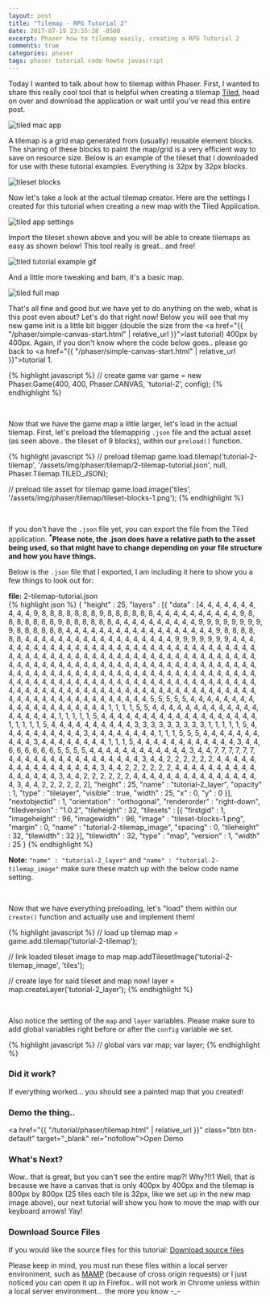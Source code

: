```yaml
---
layout: post
title: "Tilemap - RPG Tutorial 2"
date: 2017-07-19 23:55:28 -0500
excerpt: Phaser how to tilemap easily, creating a RPG Tutorial 2
comments: true
categories: phaser
tags: phaser tutorial code howto javascript
---
```


Today I wanted to talk about how to tilemap within Phaser. First, I wanted to share this really cool tool that is helpful when creating a tilemap <a href="http://www.mapeditor.org" target="_blank" rel="noopener">Tiled</a>, head on over and download the application or wait until you've read this entire post.  

<div class="img-wrapper">
  <img class="img" src="/assets/img/phaser/tilemap/tiled-mac-application.png" alt="tiled mac app">
</div>

A tilemap is a grid map generated from (usually) reusable element blocks. The sharing of these blocks to paint the map/grid is a very efficient way to save on resource size. Below is an example of the tileset that I downloaded for use with these tutorial examples. Everything is 32px by 32px blocks.

<div class="img-wrapper">
  <img class="img" src="/assets/img/phaser/tilemap/tileset-blocks-1.png" alt="tileset blocks">
</div>

Now let's take a look at the actual tilemap creator. Here are the settings I created for this tutorial when creating a new map with the Tiled Application.

<div class="img-wrapper">
  <img class="img" src="/assets/img/phaser/tilemap/tiled-new-map-example.png" alt="tiled app settings">
</div>

Import the tileset shown above and you will be able to create tilemaps as easy as shown below! This tool really is great.. and free!

<div class="gif-wrapping">
  <img class="gif" src="/assets/img/phaser/tilemap/tiled-tutorial-example.gif" alt="tiled tutorial example gif">
</div>

And a little more tweaking and bam, it's a basic map.

<div class="img-wrapper">
  <img class="img" src="/assets/img/phaser/tilemap/tiled-full-map-painted.png" alt="tiled full map">
</div>

That's all fine and good but we have yet to do anything on the web, what is this post even about? Let's do that right now! Below you will see that my new game init is a little bit bigger (double the size from the <a href="{{ "/phaser/simple-canvas-start.html" | relative_url }}">last tutorial</a>) 400px by 400px. Again, if you don't know where the code below goes.. please go back to <a href="{{ "/phaser/simple-canvas-start.html" | relative_url }}">tutorial 1</a>.

{% highlight javascript %}
// create game
var game = new Phaser.Game(400, 400, Phaser.CANVAS, 'tutorial-2', config);
{% endhighlight %}

<br>

Now that we have the game map a little larger, let's load in the actual tilemap. First, let's preload the tilemapping `.json` file and the actual asset (as seen above.. the tileset of 9 blocks), within our `preload()` function.

{% highlight javascript %}
// preload tilemap
game.load.tilemap('tutorial-2-tilemap', '/assets/img/phaser/tilemap/2-tilemap-tutorial.json', null, Phaser.Tilemap.TILED_JSON);

// preload tile asset for tilemap
game.load.image('tiles', '/assets/img/phaser/tilemap/tileset-blocks-1.png');
{% endhighlight %}

<br>

If you don't have the `.json` file yet, you can export the file from the Tiled application. **<sup>*</sup>Please note, the .json does have a relative path to the asset being used, so that might have to change depending on your file structure and how you have things.**

Below is the `.json` file that I exported, I am including it here to show you a few things to look out for:

<div class="highlight-wrapper">
<div class="highlight-file-label"><strong>file:</strong> 2-tilemap-tutorial.json</div>
{% highlight json %}
{
  "height" : 25,
  "layers" : [{
    "data" : [4, 4, 4, 4, 4, 4, 4, 4, 4, 4, 9, 8, 8, 8, 8, 8, 8, 8, 9, 8, 8, 8, 8, 8, 8, 4, 4, 4, 4, 4, 4, 4, 4, 4, 4, 9, 8, 8, 8, 8, 8, 8, 8, 9, 8, 8, 8, 8, 8, 8, 4, 4, 4, 4, 4, 4, 4, 4, 4, 4, 9, 9, 9, 9, 9, 9, 9, 9, 9, 8, 8, 8, 8, 8, 8, 4, 4, 4, 4, 4, 4, 4, 4, 4, 4, 4, 4, 4, 4, 4, 4, 4, 4, 9, 8, 8, 8, 8, 8, 8, 4, 4, 4, 4, 4, 4, 4, 4, 4, 4, 4, 4, 4, 4, 4, 4, 4, 4, 9, 9, 9, 9, 9, 9, 9, 4, 4, 4, 4, 4, 4, 4, 4, 4, 4, 4, 4, 4, 4, 4, 4, 4, 4, 4, 4, 4, 4, 4, 4, 4, 4, 4, 4, 4, 4, 4, 4, 4, 4, 4, 4, 4, 4, 4, 4, 4, 4, 4, 4, 4, 4, 4, 4, 4, 4, 4, 4, 4, 4, 4, 4, 4, 4, 4, 4, 4, 4, 4, 4, 4, 4, 4, 4, 4, 4, 4, 4, 4, 4, 4, 4, 4, 4, 4, 4, 4, 4, 4, 4, 4, 4, 4, 4, 4, 4, 4, 4, 4, 4, 4, 4, 4, 4, 4, 4, 4, 4, 4, 4, 4, 4, 4, 4, 4, 4, 4, 4, 4, 4, 4, 4, 4, 4, 4, 4, 4, 4, 4, 4, 4, 4, 4, 4, 4, 4, 4, 4, 4, 4, 4, 4, 4, 4, 4, 4, 4, 4, 4, 4, 4, 4, 4, 4, 4, 4, 4, 4, 4, 4, 4, 4, 4, 4, 4, 4, 4, 4, 4, 4, 4, 4, 4, 4, 4, 4, 4, 4, 4, 4, 4, 4, 4, 4, 4, 4, 4, 4, 4, 4, 4, 4, 4, 4, 4, 4, 4, 4, 4, 4, 4, 4, 4, 4, 4, 4, 5, 5, 5, 5, 5, 4, 4, 4, 4, 4, 4, 4, 4, 4, 4, 4, 4, 4, 4, 4, 4, 4, 4, 4, 4, 1, 1, 1, 1, 5, 5, 4, 4, 4, 4, 4, 4, 4, 4, 4, 4, 4, 4, 4, 4, 4, 4, 4, 4, 4, 1, 1, 1, 1, 1, 5, 4, 4, 4, 4, 4, 4, 4, 4, 4, 4, 4, 4, 4, 4, 4, 4, 4, 4, 4, 1, 1, 1, 1, 1, 5, 4, 4, 4, 4, 4, 4, 4, 4, 4, 4, 3, 3, 3, 3, 3, 3, 3, 3, 3, 1, 1, 1, 1, 1, 5, 4, 4, 4, 4, 4, 4, 4, 4, 4, 4, 3, 4, 4, 4, 4, 4, 4, 4, 4, 1, 1, 1, 5, 5, 5, 4, 4, 4, 4, 4, 4, 4, 4, 4, 4, 3, 4, 4, 4, 4, 4, 4, 4, 4, 1, 1, 1, 5, 4, 4, 4, 4, 4, 4, 4, 4, 4, 4, 4, 4, 3, 4, 4, 6, 6, 6, 6, 6, 6, 5, 5, 5, 5, 4, 4, 4, 4, 4, 4, 4, 4, 4, 4, 4, 4, 3, 4, 4, 7, 7, 7, 7, 7, 7, 4, 4, 4, 4, 4, 4, 4, 4, 4, 4, 4, 4, 4, 4, 4, 4, 3, 4, 4, 2, 2, 2, 2, 2, 2, 4, 4, 4, 4, 4, 4, 4, 4, 4, 4, 4, 4, 4, 4, 4, 4, 3, 4, 4, 2, 2, 2, 2, 2, 2, 4, 4, 4, 4, 4, 4, 4, 4, 4, 4, 4, 4, 4, 4, 4, 4, 3, 4, 4, 2, 2, 2, 2, 2, 2, 4, 4, 4, 4, 4, 4, 4, 4, 4, 4, 4, 4, 4, 4, 4, 4, 3, 4, 4, 2, 2, 2, 2, 2, 2],
    "height" : 25,
    "name" : "tutorial-2_layer",
    "opacity" : 1,
    "type" : "tilelayer",
    "visible" : true,
    "width" : 25,
    "x" : 0,
    "y" : 0
  }],
  "nextobjectid" : 1,
  "orientation" : "orthogonal",
  "renderorder" : "right-down",
  "tiledversion" : "1.0.2",
  "tileheight" : 32,
  "tilesets" : [{
    "firstgid" : 1,
    "imageheight" : 96,
    "imagewidth" : 96,
    "image" : "tileset-blocks-1.png",
    "margin" : 0,
    "name" : "tutorial-2-tilemap_image",
    "spacing" : 0,
    "tileheight" : 32,
    "tilewidth" : 32
  }],
  "tilewidth" : 32,
  "type" : "map",
  "version" : 1,
  "width" : 25
}
{% endhighlight %}
</div>

**Note:** `"name" : "tutorial-2_layer"` and `"name" : "tutorial-2-tilemap_image"` make sure these match up with the below code name setting.

<br>

Now that we have everything preloading, let's "load" them within our `create()` function and actually use and implement them!

{% highlight javascript %}
// load up tilemap
map = game.add.tilemap('tutorial-2-tilemap');

// link loaded tileset image to map
map.addTilesetImage('tutorial-2-tilemap_image', 'tiles');

// create laye for said tileset and map now!
layer = map.createLayer('tutorial-2_layer');
{% endhighlight %}

<br>

Also notice the setting of the `map` and `layer` variables. Please make sure to add global variables right before or after the `config` variable we set.

{% highlight javascript %}
// global vars
var map;
var layer;
{% endhighlight %}

### Did it work?
If everything worked... you should see a painted map that you created!

### Demo the thing..
<a href="{{ "/tutorial/phaser/tilemap.html" | relative_url }}" class="btn btn-default" target="_blank" rel="nofollow">Open Demo</a>  

### What's Next?
Wow.. that is great, but you can't see the entire map?! Why?!!1 Well, that is because we have a canvas that is only 400px by 400px and the tilemap is 800px by 800px (25 tiles each tile is 32px, like we set up in the new map image above), our next tutorial will show you how to move the map with our keyboard arrows! Yay!

### Download Source Files
If you would like the source files for this tutorial: <a href="/assets/downloads/phaser/tilemap-tutorial_blog.calebnance.com.zip" class="btn btn-default" download>Download source files</a>

Please keep in mind, you must run these files within a local server environment, such as <a href="https://www.mamp.info" target="_blank" rel="noopener">MAMP</a> (because of cross origin requests) or I just noticed you can open it up in Firefox.. will not work in Chrome unless within a local server environment... the more you know -_-
